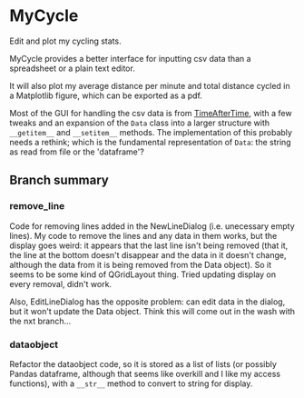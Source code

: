# MyCycle

Edit and plot my cycling stats.

MyCycle provides a better interface for inputting
csv data than a spreadsheet or a plain text editor.

It will also plot my average distance per minute and
total distance cycled in a Matplotlib figure, which 
can be exported as a pdf.

Most of the GUI for handling the csv data is from 
[TimeAfterTime](https://github.com/keziah55/TimeAfterTime),
with a few tweaks and an expansion of the `Data` class into
a larger structure with `__getitem__` and `__setitem__` 
methods.
The implementation of this probably needs a rethink; which is
the fundamental representation of `Data`: the string as read
from file or the 'dataframe'?


## Branch summary

### remove_line

Code for removing lines added in the NewLineDialog (i.e. unecessary 
empty lines). My code to remove the lines and any data in them 
works, but the display goes weird: it appears that the last line
isn't being removed (that it, the line at the bottom doesn't disappear
and the data in it doesn't change, although the data from it is being
removed from the Data object). So it seems to be some kind of QGridLayout 
thing. Tried updating display on every removal, didn't work.

Also, EditLineDialog has the opposite problem: can edit data in the dialog,
but it won't update the Data object. Think this will come out in the wash
with the nxt branch...


### dataobject

Refactor the dataobject code, so it is stored as a list of lists (or possibly
Pandas dataframe, although that seems like overkill and I like my access 
functions), with a `__str__` method to convert to string for display.


